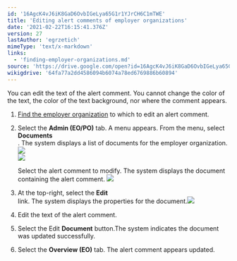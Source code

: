 ```yaml
---
id: '16AgcK4vJ6iK8GaD6OvbIGeLya65G1r1YJrCH6C1mTWE'
title: 'Editing alert comments of employer organizations'
date: '2021-02-22T16:15:41.376Z'
version: 27
lastAuthor: 'egrzetich'
mimeType: 'text/x-markdown'
links:
  - 'finding-employer-organizations.md'
source: 'https://drive.google.com/open?id=16AgcK4vJ6iK8GaD6OvbIGeLya65G1r1YJrCH6C1mTWE'
wikigdrive: '64fa77a2dd4586094b6074a78ed6769886b60894'
---
```

You can edit the text of the alert comment. You cannot change the color of the text, the color of the text background, nor where the comment appears.
1. [Find the employer organization](finding-employer-organizations.md) to which to edit an alert comment.
2. Select the <strong>Admin (EO/PO)</strong> tab. A menu appears. From the menu, select <strong>Documents</strong>  
   . The system displays a list of documents for the employer organization.<img src="../editing-alert-comments-of-employer-organizations.assets/10000201000000DF00000093E1CF0D26C7E6B899.png" />  
   <img src="../editing-alert-comments-of-employer-organizations.assets/1000020100000548000001D7B4B329EDB4C388E5.png" />  

  
   Select the alert comment to modify. The system displays the document containing the alert comment. <img src="../editing-alert-comments-of-employer-organizations.assets/10000201000006AD000000D1514F11F303DF6C35.png" />  

4. At the top-right, select the <strong>Edit</strong>  
    link. The system displays the properties for the document.<img src="../editing-alert-comments-of-employer-organizations.assets/10000201000003B0000002D65B79403C2B1B44CA.png" />  

5. Edit the text of the alert comment.
6. Select the Edit <strong>Document</strong> button.The system indicates the document was updated successfully.
7. Select the <strong>Overview (EO)</strong> tab. The alert comment appears updated.


